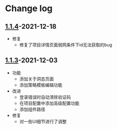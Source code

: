 # Change log

## [1.1.4](https://github.com/HXSecurity/DongTai-web/releases/tag/v1.1.4)-2021-12-18

* 修复
   * 修复了项目详情页面弱网条件下id无法获取的bug

## [1.1.3](https://github.com/HXSecurity/DongTai-web/releases/tag/v1.1.3)-2021-12-03

* 功能
   * 添加关于洞态页面
   * 添加策略模板编辑功能
* 改进 
   * 登录错误时自动清除验证码
   * 在项目配置中添加高级配置功能
   * 添加组件路径
* 修复
   * 对一些UI细节进行了调整
